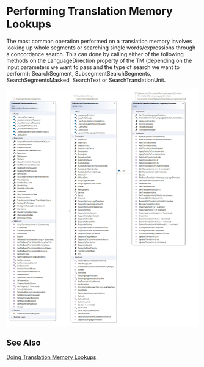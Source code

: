 Performing Translation Memory Lookups
========================
The most common operation performed on a translation memory involves looking up whole segments or searching single words/expressions through a concordance search. This can done by calling either of the following methods on the LanguageDirection property of the TM (depending on the input parameters we want to pass and the type of search we want to perform): SearchSegment, SubsegmentSearchSegments, SearchSegmentsMasked, SearchText or SearchTranslationUnit.

<img style="display:block; " src="images/cd-Lookup.png"/>

See Also
--------------
[Doing Translation Memory Lookups](doing_translation_memory_lookups.md)